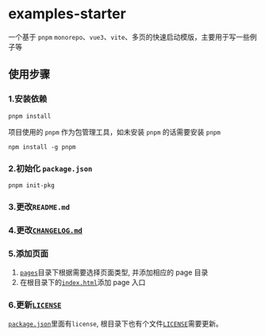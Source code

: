 # examples-starter

一个基于 `pnpm` `monorepo`、`vue3`、`vite`、多页的快速启动模版，主要用于写一些例子等

## 使用步骤

### 1.安装依赖

```shell
pnpm install
```

项目使用的 `pnpm` 作为包管理工具，如未安装 `pnpm` 的话需要安装 `pnpm`

```shell
npm install -g pnpm
```

### 2.初始化 `package.json`

```shell
pnpm init-pkg
```

### 3.更改`README.md`

### 4.更改[`CHANGELOG.md`](CHANGELOG.md)

### 5.添加页面

1. [`pages`](pages)目录下根据需要选择页面类型, 并添加相应的 page 目录
2. 在根目录下的[`index.html`](index.html)添加 page 入口

### 6.更新[`LICENSE`](LICENSE)

[`package.json`](package.json)里面有`license`, 根目录下也有个文件[`LICENSE`](LICENSE)需要更新。